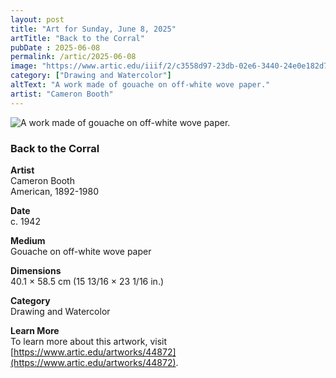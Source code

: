 ```yaml
---
layout: post
title: "Art for Sunday, June 8, 2025"
artTitle: "Back to the Corral"
pubDate : 2025-06-08
permalink: /artic/2025-06-08
image: "https://www.artic.edu/iiif/2/c3558d97-23db-02e6-3440-24e0e182d762/full/1686,/0/default.jpg"
category: ["Drawing and Watercolor"]
altText: "A work made of gouache on off-white wove paper."
artist: "Cameron Booth"
---
```

 
<img src='https://www.artic.edu/iiif/2/c3558d97-23db-02e6-3440-24e0e182d762/full/1686,/0/default.jpg' alt='A work made of gouache on off-white wove paper.' style='border-radius=5px'> 
 
### Back to the Corral
 
**Artist**<br>
Cameron Booth<br>
American, 1892-1980
 
**Date**<br>
c. 1942
 
**Medium**<br>
Gouache on off-white wove paper
 
**Dimensions**<br>
40.1 × 58.5 cm (15 13/16 × 23 1/16 in.)
 
**Category**<br>
Drawing and Watercolor
 
**Learn More**<br>
To learn more about this artwork, visit [https://www.artic.edu/artworks/44872](https://www.artic.edu/artworks/44872).
